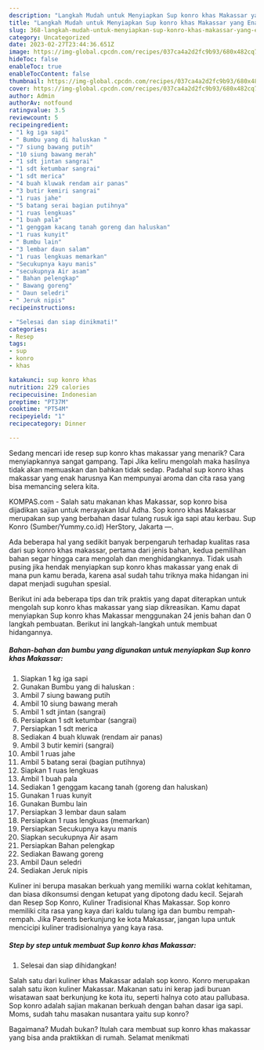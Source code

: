 ```yaml
---
description: "Langkah Mudah untuk Menyiapkan Sup konro khas Makassar yang Enak Banget"
title: "Langkah Mudah untuk Menyiapkan Sup konro khas Makassar yang Enak Banget"
slug: 368-langkah-mudah-untuk-menyiapkan-sup-konro-khas-makassar-yang-enak-banget
category: Uncategorized
date: 2023-02-27T23:44:36.651Z
image: https://img-global.cpcdn.com/recipes/037ca4a2d2fc9b93/680x482cq70/sup-konro-khas-makassar-foto-resep-utama.jpg
hideToc: false
enableToc: true
enableTocContent: false
thumbnail: https://img-global.cpcdn.com/recipes/037ca4a2d2fc9b93/680x482cq70/sup-konro-khas-makassar-foto-resep-utama.jpg
cover: https://img-global.cpcdn.com/recipes/037ca4a2d2fc9b93/680x482cq70/sup-konro-khas-makassar-foto-resep-utama.jpg
author: Admin
authorAv: notfound
ratingvalue: 3.5
reviewcount: 5
recipeingredient:
- "1 kg iga sapi"
- " Bumbu yang di haluskan "
- "7 siung bawang putih"
- "10 siung bawang merah"
- "1 sdt jintan sangrai"
- "1 sdt ketumbar sangrai"
- "1 sdt merica"
- "4 buah kluwak rendam air panas"
- "3 butir kemiri sangrai"
- "1 ruas jahe"
- "5 batang serai bagian putihnya"
- "1 ruas lengkuas"
- "1 buah pala"
- "1 genggam kacang tanah goreng dan haluskan"
- "1 ruas kunyit"
- " Bumbu lain"
- "3 lembar daun salam"
- "1 ruas lengkuas memarkan"
- "Secukupnya kayu manis"
- "secukupnya Air asam"
- " Bahan pelengkap"
- " Bawang goreng"
- " Daun seledri"
- " Jeruk nipis"
recipeinstructions:

- "Selesai dan siap dinikmati!"
categories:
- Resep
tags:
- sup
- konro
- khas

katakunci: sup konro khas 
nutrition: 229 calories
recipecuisine: Indonesian
preptime: "PT37M"
cooktime: "PT54M"
recipeyield: "1"
recipecategory: Dinner

---
```



Sedang mencari ide resep sup konro khas makassar yang menarik? Cara menyiapkannya sangat gampang. Tapi Jika keliru mengolah maka hasilnya tidak akan memuaskan dan bahkan tidak sedap. Padahal sup konro khas makassar yang enak harusnya Kan mempunyai aroma dan cita rasa yang bisa memancing selera kita.


KOMPAS.com - Salah satu makanan khas Makassar, sop konro bisa dijadikan sajian untuk merayakan Idul Adha. Sop konro khas Makassar merupakan sup yang berbahan dasar tulang rusuk iga sapi atau kerbau. Sup Konro (Sumber/Yummy.co.id) HerStory, Jakarta —.

Ada beberapa hal yang sedikit banyak berpengaruh terhadap kualitas rasa dari sup konro khas makassar, pertama dari jenis bahan, kedua pemilihan bahan segar hingga cara mengolah dan menghidangkannya. Tidak usah pusing jika hendak menyiapkan sup konro khas makassar yang enak di mana pun kamu berada, karena asal sudah tahu triknya maka hidangan ini dapat menjadi suguhan spesial.


Berikut ini ada beberapa tips dan trik praktis yang dapat diterapkan untuk mengolah sup konro khas makassar yang siap dikreasikan. Kamu dapat menyiapkan Sup konro khas Makassar menggunakan 24 jenis bahan dan 0 langkah pembuatan. Berikut ini langkah-langkah untuk membuat hidangannya.

<!--inarticleads1-->

##### Bahan-bahan dan bumbu yang digunakan untuk menyiapkan Sup konro khas Makassar:

1. Siapkan 1 kg iga sapi
1. Gunakan  Bumbu yang di haluskan :
1. Ambil 7 siung bawang putih
1. Ambil 10 siung bawang merah
1. Ambil 1 sdt jintan (sangrai)
1. Persiapkan 1 sdt ketumbar (sangrai)
1. Persiapkan 1 sdt merica
1. Sediakan 4 buah kluwak (rendam air panas)
1. Ambil 3 butir kemiri (sangrai)
1. Ambil 1 ruas jahe
1. Ambil 5 batang serai (bagian putihnya)
1. Siapkan 1 ruas lengkuas
1. Ambil 1 buah pala
1. Sediakan 1 genggam kacang tanah (goreng dan haluskan)
1. Gunakan 1 ruas kunyit
1. Gunakan  Bumbu lain
1. Persiapkan 3 lembar daun salam
1. Persiapkan 1 ruas lengkuas (memarkan)
1. Persiapkan Secukupnya kayu manis
1. Siapkan secukupnya Air asam
1. Persiapkan  Bahan pelengkap
1. Sediakan  Bawang goreng
1. Ambil  Daun seledri
1. Sediakan  Jeruk nipis


Kuliner ini berupa masakan berkuah yang memiliki warna coklat kehitaman, dan biasa dikonsumsi dengan ketupat yang dipotong dadu kecil. Sejarah dan Resep Sop Konro, Kuliner Tradisional Khas Makassar. Sop konro memiliki cita rasa yang kaya dari kaldu tulang iga dan bumbu rempah-rempah. Jika Parents berkunjung ke kota Makassar, jangan lupa untuk mencicipi kuliner tradisionalnya yang kaya rasa. 

<!--inarticleads2-->

##### Step by step untuk membuat Sup konro khas Makassar:


1. Selesai dan siap dihidangkan!

Salah satu dari kuliner khas Makassar adalah sop konro. Konro merupakan salah satu ikon kuliner Makassar. Makanan satu ini kerap jadi buruan wisatawan saat berkunjung ke kota itu, seperti halnya coto atau pallubasa. Sop konro adalah sajian makanan berkuah dengan bahan dasar iga sapi. Moms, sudah tahu masakan nusantara yaitu sup konro? 

Bagaimana? Mudah bukan? Itulah cara membuat sup konro khas makassar yang bisa anda praktikkan di rumah. Selamat menikmati

